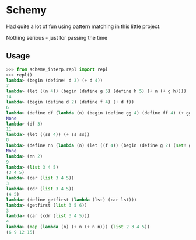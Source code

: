 # Schemy
Had quite a lot of fun using pattern matching in this little project. 

Nothing serious - just for passing the time

## Usage

```python
>>> from scheme_interp.repl import repl 
>>> repl()
lambda> (begin (define! d 3) (+ d 4))
7
lambda> (let ((n 4)) (begin (define g 5) (define h 5) (+ n (+ g h))))
14
lambda> (begin (define d 2) (define f 4) (+ d f))
6
lambda> (define df (lambda (n) (begin (define gg 4) (define ff 4) (+ gg (+ ff n)))))
None
lambda> (df 3)
11
lambda> (let ((ss 4)) (+ ss ss))
8
lambda> (define nn (lambda (n) (let ((f 4)) (begin (define g 2) (set! g 3) (+ f (+ g n))))))
None
lambda> (nn 2)
9
lambda> (list 3 4 5)
(3 4 5)
lambda> (car (list 3 4 5))
3
lambda> (cdr (list 3 4 5))
(4 5)
lambda> (define getfirst (lambda (lst) (car lst)))
lambda> (getfirst (list 3 5 6))
3
lambda> (car (cdr (list 3 4 5)))
4
lambda> (map (lambda (n) (+ n (+ n n))) (list 2 3 4 5))
(6 9 12 15)     
```
